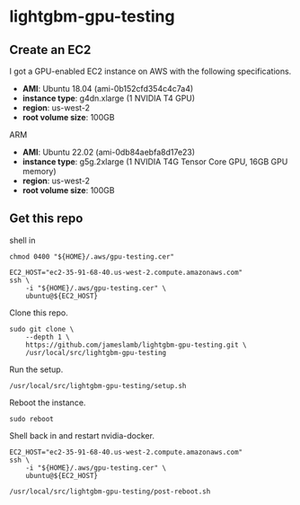 # lightgbm-gpu-testing

## Create an EC2

I got a GPU-enabled EC2 instance on AWS with the following specifications.

- **AMI**: Ubuntu 18.04 (ami-0b152cfd354c4c7a4)
- **instance type**: g4dn.xlarge (1 NVIDIA T4 GPU)
- **region**: us-west-2
- **root volume size**: 100GB

ARM

- **AMI**: Ubuntu 22.02 (ami-0db84aebfa8d17e23)
- **instance type**: g5g.2xlarge (1 NVIDIA T4G Tensor Core GPU, 16GB GPU memory)
- **region**: us-west-2
- **root volume size**: 100GB

## Get this repo

shell in

```shell
chmod 0400 "${HOME}/.aws/gpu-testing.cer"

EC2_HOST="ec2-35-91-68-40.us-west-2.compute.amazonaws.com"
ssh \
    -i "${HOME}/.aws/gpu-testing.cer" \
    ubuntu@${EC2_HOST}
```

Clone this repo.

```shell
sudo git clone \
    --depth 1 \
    https://github.com/jameslamb/lightgbm-gpu-testing.git \
    /usr/local/src/lightgbm-gpu-testing
```

Run the setup.

```shell
/usr/local/src/lightgbm-gpu-testing/setup.sh
```

Reboot the instance.

```shell
sudo reboot
```

Shell back in and restart nvidia-docker.

```shell
EC2_HOST="ec2-35-91-68-40.us-west-2.compute.amazonaws.com"
ssh \
    -i "${HOME}/.aws/gpu-testing.cer" \
    ubuntu@${EC2_HOST}

/usr/local/src/lightgbm-gpu-testing/post-reboot.sh
```
